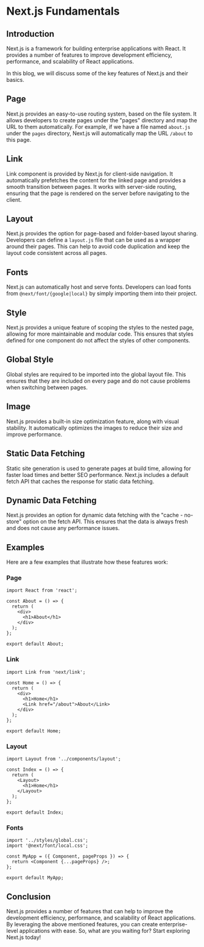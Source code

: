 # Next.js Fundamentals

## Introduction

Next.js is a framework for building enterprise applications with React. It provides a number of features to improve development efficiency, performance, and scalability of React applications.

In this blog, we will discuss some of the key features of Next.js and their basics.

## Page

Next.js provides an easy-to-use routing system, based on the file system. It allows developers to create pages under the "pages" directory and map the URL to them automatically. For example, if we have a file named `about.js` under the `pages` directory, Next.js will automatically map the URL `/about` to this page.

## Link

Link component is provided by Next.js for client-side navigation. It automatically prefetches the content for the linked page and provides a smooth transition between pages. It works with server-side routing, ensuring that the page is rendered on the server before navigating to the client.

## Layout

Next.js provides the option for page-based and folder-based layout sharing. Developers can define a `layout.js` file that can be used as a wrapper around their pages. This can help to avoid code duplication and keep the layout code consistent across all pages.

## Fonts

Next.js can automatically host and serve fonts. Developers can load fonts from `@next/font/{google|local}` by simply importing them into their project.

## Style

Next.js provides a unique feature of scoping the styles to the nested page, allowing for more maintainable and modular code. This ensures that styles defined for one component do not affect the styles of other components.

## Global Style

Global styles are required to be imported into the global layout file. This ensures that they are included on every page and do not cause problems when switching between pages.

## Image

Next.js provides a built-in size optimization feature, along with visual stability. It automatically optimizes the images to reduce their size and improve performance.

## Static Data Fetching

Static site generation is used to generate pages at build time, allowing for faster load times and better SEO performance. Next.js includes a default fetch API that caches the response for static data fetching.

## Dynamic Data Fetching

Next.js provides an option for dynamic data fetching with the "cache - no-store" option on the fetch API. This ensures that the data is always fresh and does not cause any performance issues.

## Examples

Here are a few examples that illustrate how these features work:

### Page

```
import React from 'react';

const About = () => {
  return (
    <div>
      <h1>About</h1>
    </div>
  );
};

export default About;
```

### Link

```
import Link from 'next/link';

const Home = () => {
  return (
    <div>
      <h1>Home</h1>
      <Link href="/about">About</Link>
    </div>
  );
};

export default Home;
```

### Layout

```
import Layout from '../components/layout';

const Index = () => {
  return (
    <Layout>
      <h1>Home</h1>
    </Layout>
  );
};

export default Index;
```

### Fonts

```
import '../styles/global.css';
import '@next/font/local.css';

const MyApp = ({ Component, pageProps }) => {
  return <Component {...pageProps} />;
};

export default MyApp;
```

## Conclusion

Next.js provides a number of features that can help to improve the development efficiency, performance, and scalability of React applications. By leveraging the above mentioned features, you can create enterprise-level applications with ease. So, what are you waiting for? Start exploring Next.js today!